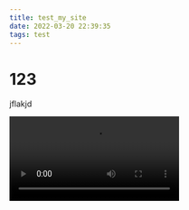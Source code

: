 ```yaml
---
title: test_my_site
date: 2022-03-20 22:39:35
tags: test
---
```


# 123
jflakjd

<video src="https://vd4.bdstatic.com/mda-khp6cveyjtcm4fjm/hd/mda-khp6cveyjtcm4fjm.mp4?v_from_s=hkapp-haokan-nanjing&auth_key=1647794896-0-0-125332f434fbaee73278a5c79f465de6&bcevod_channel=searchbox_feed&pd=1&cd=0&pt=3&logid=1096468586&vid=15666675655601242862&abtest=100815_2-17451_2&klogid=1096468586" controls="controls">
您的浏览器不支持 video 标签。
</video>